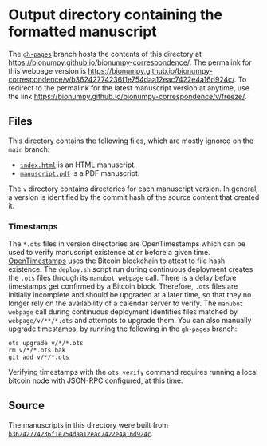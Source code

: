 # Output directory containing the formatted manuscript

The [`gh-pages`](https://github.com/bionumpy/bionumpy-correspondence/tree/gh-pages) branch hosts the contents of this directory at <https://bionumpy.github.io/bionumpy-correspondence/>.
The permalink for this webpage version is <https://bionumpy.github.io/bionumpy-correspondence/v/b36242774236f1e754daa12eac7422e4a16d924c/>.
To redirect to the permalink for the latest manuscript version at anytime, use the link <https://bionumpy.github.io/bionumpy-correspondence/v/freeze/>.

## Files

This directory contains the following files, which are mostly ignored on the `main` branch:

+ [`index.html`](index.html) is an HTML manuscript.
+ [`manuscript.pdf`](manuscript.pdf) is a PDF manuscript.

The `v` directory contains directories for each manuscript version.
In general, a version is identified by the commit hash of the source content that created it.

### Timestamps

The `*.ots` files in version directories are OpenTimestamps which can be used to verify manuscript existence at or before a given time.
[OpenTimestamps](https://opentimestamps.org/) uses the Bitcoin blockchain to attest to file hash existence.
The `deploy.sh` script run during continuous deployment creates the `.ots` files through its `manubot webpage` call.
There is a delay before timestamps get confirmed by a Bitcoin block.
Therefore, `.ots` files are initially incomplete and should be upgraded at a later time, so that they no longer rely on the availability of a calendar server to verify.
The `manubot webpage` call during continuous deployment identifies files matched by `webpage/v/**/*.ots` and attempts to upgrade them.
You can also manually upgrade timestamps, by running the following in the `gh-pages` branch:

```shell
ots upgrade v/*/*.ots
rm v/*/*.ots.bak
git add v/*/*.ots
```

Verifying timestamps with the `ots verify` command requires running a local bitcoin node with JSON-RPC configured, at this time.

## Source

The manuscripts in this directory were built from
[`b36242774236f1e754daa12eac7422e4a16d924c`](https://github.com/bionumpy/bionumpy-correspondence/commit/b36242774236f1e754daa12eac7422e4a16d924c).
